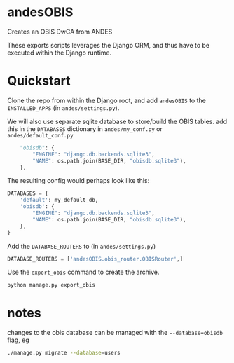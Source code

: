 # andesOBIS
Creates an OBIS DwCA from ANDES


These exports scripts leverages the Django ORM, and thus have to be executed within the Django runtime.

# Quickstart

Clone the repo from within the Django root, and add `andesOBIS` to the `INSTALLED_APPS` (in `andes/settings.py`).

We will also use separate sqlite database to store/build the OBIS tables.
add this in the `DATABASES` dictionary in `andes/my_conf.py` or `andes/default_conf.py`
``` python
    "obisdb": {
        "ENGINE": "django.db.backends.sqlite3",
        "NAME": os.path.join(BASE_DIR, "obisdb.sqlite3"),
    },
```


The resulting config would perhaps look like this:
``` python
DATABASES = {
    'default': my_default_db,
    'obisdb': {
        "ENGINE": "django.db.backends.sqlite3",
        "NAME": os.path.join(BASE_DIR, "obisdb.sqlite3"),
    },
}
```

Add the `DATABASE_ROUTERS` to (in `andes/settings.py`)
``` python
DATABASE_ROUTERS = ['andesOBIS.obis_router.OBISRouter',]
```

Use the `export_obis` command to create the archive.

``` bash
python manage.py export_obis
```


# notes
changes to the obis database can be managed with the `--database=obisdb` flag, eg

``` bash
./manage.py migrate --database=users
```

